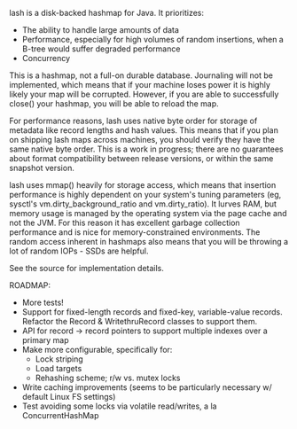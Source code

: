 lash is a disk-backed hashmap for Java.  It prioritizes:

- The ability to handle large amounts of data
- Performance, especially for high volumes of random insertions, when a B-tree would suffer degraded performance
- Concurrency

This is a hashmap, not a full-on durable database.  Journaling will not be implemented, which means that if your machine loses power it is highly likely your map will be corrupted.  However, if you are able to successfully close() your hashmap, you will be able to reload the map.

For performance reasons, lash uses native byte order for storage of metadata like record lengths and hash values.  This means that if you plan on shipping lash maps across machines, you should verify they have the same native byte order.  This is a work in progress; there are no guarantees about format compatibility between release versions, or within the same snapshot version.

lash uses mmap() heavily for storage access, which means that insertion performance is highly dependent on your system's tuning parameters (eg, sysctl's vm.dirty_background_ratio and vm.dirty_ratio).  It lurves RAM, but memory usage is managed by the operating system via the page cache and not the JVM.  For this reason it has excellent garbage collection performance and is nice for memory-constrained environments.  The random access inherent in hashmaps also means that you will be throwing a lot of random IOPs - SSDs are helpful.

See the source for implementation details.

ROADMAP:

- More tests!
- Support for fixed-length records and fixed-key, variable-value records.  Refactor the Record & WritethruRecord classes to support them.
- API for record -> record pointers to support multiple indexes over a primary map
- Make more configurable, specifically for:
  - Lock striping
  - Load targets
  - Rehashing scheme; r/w vs. mutex locks
- Write caching improvements (seems to be particularly necessary w/ default Linux FS settings)
- Test avoiding some locks via volatile read/writes, a la ConcurrentHashMap
